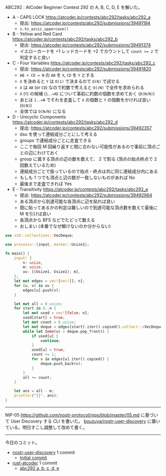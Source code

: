 ABC292 : AtCoder Beginner Contest 292 の A, B, C, D, E を解いた。

- A - CAPS LOCK
  <https://atcoder.jp/contests/abc292/tasks/abc292_a>
  - 提出: <https://atcoder.jp/contests/abc292/submissions/39491194>
  - `s.to_ascii_uppercase()`
- B - Yellow and Red Card
  <https://atcoder.jp/contests/abc292/tasks/abc292_b>
  - 提出: <https://atcoder.jp/contests/abc292/submissions/39491374>
  - イエローカードを +1 レッドカードを +2 でカウントして `count >= 2` で判定すると良い
- C - Four Variables
  <https://atcoder.jp/contests/abc292/tasks/abc292_c>
  - 提出: <https://atcoder.jp/contests/abc292/submissions/39491820>
  - `AB + CD = N` の `AB` を `X`, `CD` を `Y` とする
  - `X` を決めると `Y` は `O(1)` で決まるので `O(N)` で試せる
  - `X` は `AB` (or `CD`) なので約数で考えると `O(√N)` で全件を求められる
  - `X` (`Y`) の候補 (`1..=N`) について事前に約数の個数を求めておく (`O(N√N)`)
  - あとは `1..=N` でそれを走査して `X` の個数と `Y` の個数をかければ良い (`O(N)`)
  - 全体では `O(N√N)` になる
- D - Unicyclic Components
  <https://atcoder.jp/contests/abc292/tasks/abc292_d>
  - 提出: <https://atcoder.jp/contests/abc292/submissions/39492357>
  - dsu を使って連結成分ごとにして考える
  - groups で連結成分ごとに走査できる
  - ここで毎回 M 回繰り返すと間に合わない可能性があるので事前に頂点ごとの辺にわけておく
  - group に属する頂点の辺の数を数えて、 2 で割る (頂点の始点終点で 2 回数えているため)
  - 連結成分ごとで扱っているので始点・終点は共に同じ連結成分内にある
  - もしも 1 つでも頂点と辺の数が一致しないものがあれば No
  - 最後まで走査できれば Yes
- E - Transitivity
  <https://atcoder.jp/contests/abc292/tasks/abc292_e>
  - 提出: <https://atcoder.jp/contests/abc292/submissions/39492964>
  - ある頂点から到達可能な各頂点に辺を貼れば良い
  - 既に貼ってあるかの判定は難しいので到達可能な頂点数を数えて最後に M を引けば良い
  - 各頂点から BFS などでたどって数える
  - おしまい (本番でなぜ解けないのか分からない)

```rust
use std::collections::VecDeque;

use proconio::{input, marker::Usize1};

fn main() {
    input! {
        n: usize,
        m: usize,
        uv: [(Usize1, Usize1); m],
    };
    let mut edges = vec![vec![]; n];
    for (u, v) in uv {
        edges[u].push(v);
    }

    let mut all = 0_usize;
    for start in 0..n {
        let mut used = vec![false; n];
        used[start] = true;
        let mut count = 0_usize;
        let mut deque = edges[start].iter().copied().collect::<VecDeque<usize>>();
        while let Some(u) = deque.pop_front() {
            if used[u] {
                continue;
            }
            used[u] = true;
            count += 1;
            for v in edges[u].iter().copied() {
                deque.push_back(v);
            }
        }
        all += count;
    }

    let ans = all - m;
    println!("{}", ans);
}
```

---

NIP-05 <https://github.com/nostr-protocol/nips/blob/master/05.md> に基づいて User Discovery する CLI を書いた。 [bouzuya/nostr-user-discovery] に置いている。明日すこし調整して改めて書く。

---

今日のコミット。

- [nostr-user-discovery](https://github.com/bouzuya/nostr-user-discovery) 1 commit
  - [Initial commit](https://github.com/bouzuya/nostr-user-discovery/commit/a018443648b58efd1fded3311e530c687e37c970)
- [rust-atcoder](https://github.com/bouzuya/rust-atcoder) 1 commit
  - [abc292 a, b, c, d, e](https://github.com/bouzuya/rust-atcoder/commit/c53ce6372470593effea659fcf9153d6bae355d9)

[bouzuya/nostr-user-discovery]: https://github.com/bouzuya/nostr-user-discovery
